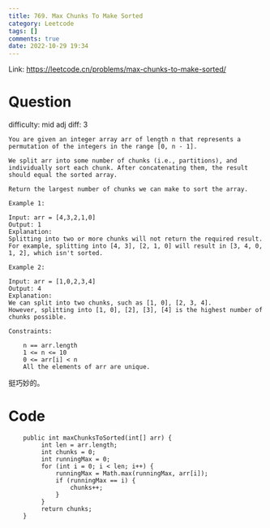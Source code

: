 ```yaml
---
title: 769. Max Chunks To Make Sorted
category: Leetcode
tags: []
comments: true
date: 2022-10-29 19:34
---
```



Link: https://leetcode.cn/problems/max-chunks-to-make-sorted/

# Question

difficulty: mid
adj diff: 3

    You are given an integer array arr of length n that represents a permutation of the integers in the range [0, n - 1].

    We split arr into some number of chunks (i.e., partitions), and individually sort each chunk. After concatenating them, the result should equal the sorted array.

    Return the largest number of chunks we can make to sort the array.

    Example 1:

    Input: arr = [4,3,2,1,0]
    Output: 1
    Explanation:
    Splitting into two or more chunks will not return the required result.
    For example, splitting into [4, 3], [2, 1, 0] will result in [3, 4, 0, 1, 2], which isn't sorted.

    Example 2:

    Input: arr = [1,0,2,3,4]
    Output: 4
    Explanation:
    We can split into two chunks, such as [1, 0], [2, 3, 4].
    However, splitting into [1, 0], [2], [3], [4] is the highest number of chunks possible.

    Constraints:

    	n == arr.length
    	1 <= n <= 10
    	0 <= arr[i] < n
    	All the elements of arr are unique.

挺巧妙的。

# Code

```
    public int maxChunksToSorted(int[] arr) {
         int len = arr.length;
         int chunks = 0;
         int runningMax = 0;
         for (int i = 0; i < len; i++) {
             runningMax = Math.max(runningMax, arr[i]);
             if (runningMax == i) {
                 chunks++;
             }
         }
         return chunks;
    }
```
